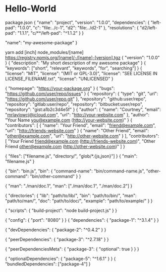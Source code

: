 # Hello-World
package.json
{
  "name": "project",
  "version": "1.0.0",
  "dependencies": {
    "left-pad": "1.0.0",
    "c": "file:../c-1",
    "d2": "file:../d2-1"
  },
  "resolutions": {
    "d2/left-pad": "1.1.1",
    "c/**/left-pad": "^1.1.2"
  }
}

  "name": "my-awesome-package"
}

yarn add [inch]
node_modules/[name]
https://registry.npmjs.org/[name]/-/[name]-[version].tgz
{
  "version": "1.0.0"
}
{
  "description": "My short description of my awesome package"
}
{
  "keywords": ["short", "relevant", "keywords", "for", "searching"]
}
{
  "license": "MIT",
  "license": "(MIT or GPL-3.0)",
  "license": "SEE LICENSE IN LICENSE_FILENAME.txt",
  "license": "UNLICENSED"
}

{
  "homepage": "https://your-package.org"
}
{
  "bugs": "https://github.com/user/repo/issues"
}
{
  "repository": { "type": "git", "url": "https://github.com/user/repo.git" },
  "repository": "github:user/repo",
  "repository": "gitlab:user/repo",
  "repository": "bitbucket:user/repo",
  "repository": "gist:a1b2c3d4e5f"
}
{
  "author": {
    "name": "Сourtney",
    "email": "mrlaylowcj@icloud.com",
    "url": "http://your-website.com"
  },
  "author": "Your Name <you@example.com> (http://your-website.com)"
}
{
  "contributors": [
    { "name": "Your Friend", "email": "friend@example.com", "url": "http://friends-website.com" }
    { "name": "Other Friend", "email": "other@example.com", "url": "http://other-website.com" }
  ],
  "contributors": [
    "Your Friend <friend@example.com> (http://friends-website.com)",
    "Other Friend <other@example.com> (http://other-website.com)"
  ]
}

{
  "files": ["filename.js", "directory/", "glob/*.{js,json}"]
}
{
  "main": "filename.js"
}

{
  "bin": "bin.js",
  "bin": {
    "command-name": "bin/command-name.js",
    "other-command": "bin/other-command"
  }
}

{
  "man": "./man/doc.1",
  "man": ["./man/doc.1", "./man/doc.2"]
}


{
  "directories": {
    "lib": "path/to/lib/",
    "bin": "path/to/bin/",
    "man": "path/to/man/",
    "doc": "path/to/doc/",
    "example": "path/to/example/"
  }
}

{
  "scripts": {
    "build-project": "node build-project.js"
  }
}

{
  "config": {
    "port": "8080"
  }
}
{
  "dependencies": {
    "package-1": "^3.1.4"
  }
}

{
  "devDependencies": {
    "package-2": "^0.4.2"
  }
}

{
  "peerDependencies": {
    "package-3": "^2.7.18"
  }
}

{
  "peerDependenciesMeta": {
    "package-3": {
      "optional": true
    }
  }
}

{
  "optionalDependencies": {
    "package-5": "^1.6.1"
  }
}
{
  "bundledDependencies": ["package-4"]
}

